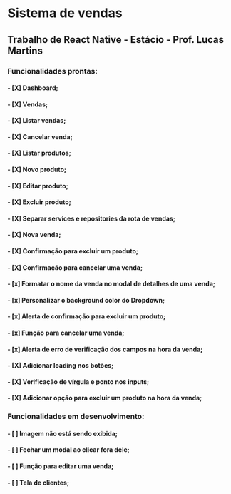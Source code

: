 # Sistema de vendas

## Trabalho de React Native - Estácio - Prof. Lucas Martins

### Funcionalidades prontas: 
  #### - [X] Dashboard;
  #### - [X] Vendas;
  #### - [X] Listar vendas;
  #### - [X] Cancelar venda;
  #### - [X] Listar produtos;
  #### - [X] Novo produto;
  #### - [X] Editar produto;
  #### - [X] Excluir produto;
  #### - [X] Separar services e repositories da rota de vendas;
  #### - [X] Nova venda;
  #### - [X] Confirmação para excluir um produto;
  #### - [X] Confirmação para cancelar uma venda;
  #### - [x] Formatar o nome da venda no modal de detalhes de uma venda;
  #### - [x] Personalizar o background color do Dropdown;
  #### - [x] Alerta de confirmação para excluir um produto;
  #### - [x] Função para cancelar uma venda;
  #### - [x] Alerta de erro de verificação dos campos na hora da venda;
  #### - [X] Adicionar loading nos botões;
  #### - [X] Verificação de vírgula e ponto nos inputs;
  #### - [X] Adicionar opção para excluir um produto na hora da venda;

### Funcionalidades em desenvolvimento:
  #### - [ ] Imagem não está sendo exibida;
  #### - [ ] Fechar um modal ao clicar fora dele;

  #### - [ ] Função para editar uma venda;
  #### - [ ] Tela de clientes;
  